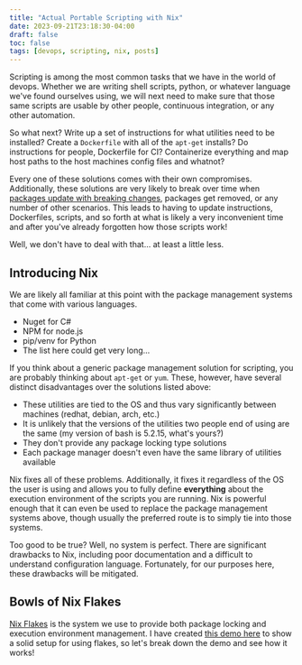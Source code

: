 ```yaml
---
title: "Actual Portable Scripting with Nix"
date: 2023-09-21T23:18:30-04:00
draft: false
toc: false
tags: [devops, scripting, nix, posts]
---
```


Scripting is among the most common tasks that we have in the world of devops. Whether we are writing shell scripts,
python, or whatever language we've found ourselves using, we will next need to make sure that those same scripts are
usable by other people, continuous integration, or any other automation.

So what next? Write up a set of instructions for what utilities need to be installed? Create a `Dockerfile` with all
of the `apt-get` installs? Do instructions for people, Dockerfile for CI? Containerize everything and map host paths
to the host machines config files and whatnot?

Every one of these solutions comes with their own compromises. Additionally, these solutions are very likely to break
over time when [packages update with breaking changes](https://learn.microsoft.com/en-us/cli/azure/upcoming-breaking-changes),
packages get removed, or any number of other scenarios. This leads to having to update instructions, Dockerfiles, scripts,
and so forth at what is likely a very inconvenient time and after you've already forgotten how those scripts work!

Well, we don't have to deal with that... at least a little less.

## Introducing Nix

We are likely all familiar at this point with the package management systems that come with various languages.

- Nuget for C#
- NPM for node.js
- pip/venv for Python
- The list here could get very long...

If you think about a generic package management solution for scripting, you are probably thinking about `apt-get` or `yum`.
These, however, have several distinct disadvantages over the solutions listed above:

- These utilities are tied to the OS and thus vary significantly between machines (redhat, debian, arch, etc.)
- It is unlikely that the versions of the utilities two people end of using are the same (my version of bash is 5.2.15, what's yours?)
- They don't provide any package locking type solutions
- Each package manager doesn't even have the same library of utilities available

Nix fixes all of these problems. Additionally, it fixes it regardless of the OS the user is using and allows you to fully define
**everything** about the execution environment of the scripts you are running. Nix is powerful enough that it can even be used to replace
the package management systems above, though usually the preferred route is to simply tie into those systems.

Too good to be true? Well, no system is perfect. There are significant drawbacks to Nix, including poor documentation and a difficult
to understand configuration language. Fortunately, for our purposes here, these drawbacks will be mitigated.

## Bowls of Nix Flakes

[Nix Flakes](https://nixos.wiki/wiki/Flakes) is the system we use to provide both package locking and execution environment management.
I have created [this demo here](https://github.com/philproctor/nix-script-runner-demo) to show a solid setup for using flakes, so let's
break down the demo and see how it works!
